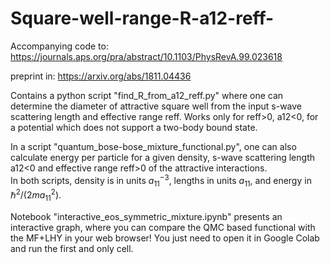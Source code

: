 # Square-well-range-R-a12-reff-
Accompanying code to:  https://journals.aps.org/pra/abstract/10.1103/PhysRevA.99.023618

preprint in: https://arxiv.org/abs/1811.04436

Contains a python script "find_R_from_a12_reff.py" where one can determine the diameter of attractive square well from the input s-wave scattering length and effective range reff. Works only for reff>0, a12<0, for a potential which does not support a two-body bound state.  



In a script "quantum_bose-bose_mixture_functional.py", one can also calculate energy per particle for a given density, s-wave scattering length a12<0 and effective range reff>0 of the attractive interactions.  
In both scripts, density is in units $a_{11}^{-3}$, lengths in units $a_{11}$, and energy in $\hbar^2 / (2 m a_{11}^2)$.  

Notebook "interactive_eos_symmetric_mixture.ipynb" presents an interactive graph, where you can compare the QMC based functional with the MF+LHY in your web browser! You just need to open it in Google Colab and run the first and only cell.
